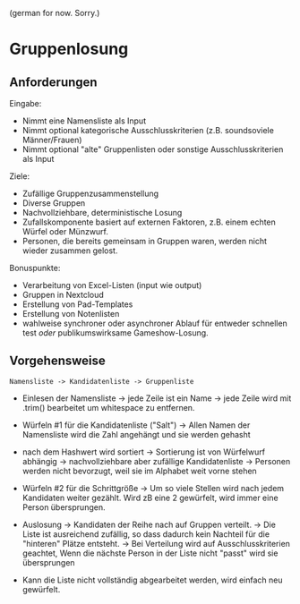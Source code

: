 (german for now. Sorry.)

# Gruppenlosung

## Anforderungen

Eingabe:

* Nimmt eine Namensliste als Input
* Nimmt optional kategorische Ausschlusskriterien (z.B. soundsoviele Männer/Frauen)
* Nimmt optional "alte" Gruppenlisten oder sonstige Ausschlusskriterien als Input

Ziele:

* Zufällige Gruppenzusammenstellung
* Diverse Gruppen
* Nachvollziehbare, deterministische Losung
* Zufallskomponente basiert auf externen Faktoren, z.B. einem echten Würfel oder Münzwurf.
* Personen, die bereits gemeinsam in Gruppen waren, werden nicht wieder zusammen gelost.

Bonuspunkte:

* Verarbeitung von Excel-Listen (input wie output)
* Gruppen in Nextcloud
* Erstellung von Pad-Templates
* Erstellung von Notenlisten
* wahlweise synchroner oder asynchroner Ablauf für entweder schnellen test _oder_ publikumswirksame Gameshow-Losung.


## Vorgehensweise

```
Namensliste -> Kandidatenliste -> Gruppenliste
```

* Einlesen der Namensliste
  -> jede Zeile ist ein Name
  -> jede Zeile wird mit .trim() bearbeitet um whitespace zu entfernen.

* Würfeln #1 für die Kandidatenliste ("Salt")
  -> Allen Namen der Namensliste wird die Zahl angehängt und sie werden gehasht

* nach dem Hashwert wird sortiert
  -> Sortierung ist von Würfelwurf abhängig
  -> nachvollziehbare aber zufällige Kandidatenliste
  -> Personen werden nicht bevorzugt, weil sie im Alphabet weit vorne stehen

* Würfeln #2 für die Schrittgröße
  -> Um so viele Stellen wird nach jedem Kandidaten weiter gezählt. Wird zB eine 2 gewürfelt, wird immer eine Person übersprungen.

* Auslosung
  -> Kandidaten der Reihe nach auf Gruppen verteilt.
  -> Die Liste ist ausreichend zufällig, so dass dadurch kein Nachteil für die "hinteren" Plätze entsteht.
  -> Bei Verteilung wird auf Ausschlusskriterien geachtet, Wenn die nächste Person in der Liste nicht "passt" wird sie übersprungen

* Kann die Liste nicht vollständig abgearbeitet werden, wird einfach neu gewürfelt.
